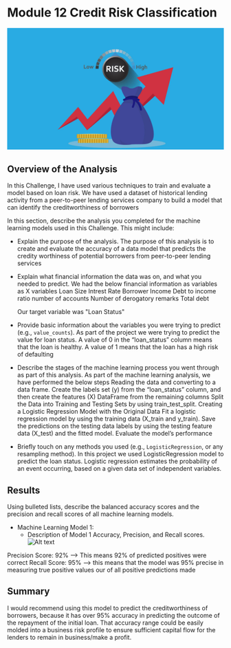 # Module 12 Credit Risk Classification
![Alt text](Logo-1.webp)

## Overview of the Analysis
In this Challenge, I have used various techniques to train and evaluate a model based on loan risk. We have used a dataset of historical lending activity from a peer-to-peer lending services company to build a model that can identify the creditworthiness of borrowers

In this section, describe the analysis you completed for the machine learning models used in this Challenge. This might include:

* Explain the purpose of the analysis.
The purpose of this analysis is to create and evaluate the accuracy of a data model that predicts the credity worthiness of potential borrowers from peer-to-peer lending services
* Explain what financial information the data was on, and what you needed to predict.
We had the below financial information as variables as X variables
    Loan Size
    Intrest Rate
    Borrower Income
    Debt to income ratio
    number of accounts
    Number of derogatory remarks
    Total debt

    Our target variable was "Loan Status"

* Provide basic information about the variables you were trying to predict (e.g., `value_counts`).
As part of the project we were trying to predict the value for loan status. A value of 0 in the “loan_status” column means that the loan is healthy. A value of 1 means that the loan has a high risk of defaulting
* Describe the stages of the machine learning process you went through as part of this analysis.
As part of the machine learning analysis, we have performed the below steps
   Reading the data and converting to a data frame.
   Create the labels set (y) from the “loan_status” column, and then create the features (X) DataFrame from the remaining columns
   Split the Data into Training and Testing Sets by using train_test_split.
   Creating a Logistic Regression Model with the Original Data
      Fit a logistic regression model by using the training data (X_train and y_train).
      Save the predictions on the testing data labels by using the testing feature data (X_test) and the fitted model.
      Evaluate the model’s performance



* Briefly touch on any methods you used (e.g., `LogisticRegression`, or any resampling method).
In this project we used LogisticRegression model to predict the loan status. Logistic regression estimates the probability of an event occurring,  based on a given data set of independent variables.

## Results

Using bulleted lists, describe the balanced accuracy scores and the precision and recall scores of all machine learning models.

* Machine Learning Model 1:
  * Description of Model 1 Accuracy, Precision, and Recall scores.
![Alt text](Accurecy-1.png)

Precision Score: 92% --> This means 92% of predicted positives were correct
Recall Score: 95% --> this means that the model was 95% precise in measuring true positive values our of all positive predictions made



## Summary

I would recommend using this model to predict the creditworthiness of borrowers, because it has over 95% accuracy in predicting the outcome of the repayment of the initial loan. That accuracy range could be easily molded into a business risk profile to ensure sufficient capital flow for the lenders to remain in business/make a profit.